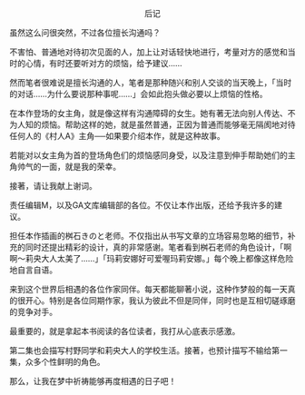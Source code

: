 <p align="center">后记</p>

虽然这么问很突然，不过各位擅长沟通吗？

不害怕、普通地对待初次见面的人，加上让对话轻快地进行，考量对方的感觉和当时的心情，有时还要听对方的烦恼，给予建议……

然而笔者很难说是擅长沟通的人，笔者是那种随兴和别人交谈的当天晚上，「当时的对话……为什么要说那种事呢……」会如此抱头做必要以上烦恼的性格。

在本作登场的女主角，就是像这样有沟通障碍的女生。她有著无法向别人传达、不为人知的烦恼。帮助这样的她，就是虽然普通，正因为普通而能够毫无隔阂地对待任何人的《村人A》主角──如果要介绍本作，就是这种故事。

若能对以女主角为首的登场角色们的烦恼感同身受，以及注意到伸手帮助她们的主角帅气的一面，就是我的荣幸。

接著，请让我献上谢词。

责任编辑M，以及GA文库编辑部的各位。不仅让本作出版，还给予我许多的建议。

担任本作插画的桝石きのと老师。不仅指出从书写文章的立场容易忽略的细节，补充的同时还提出精彩的设计，真的非常感谢。笔者看到桝石老师的角色设计，「啊啊～莉央大人太美了……」「玛莉安娜好可爱喔玛莉安娜。」每个晚上都像这样危险地自言自语。

来到这个世界后相遇的各位作家同伴。每天都能聊著小说，这种作梦般的每一天真的很开心。特别是各位同期作家，我认为彼此不但是同伴，同时也是互相切磋琢磨的竞争对手。

最重要的，就是拿起本书阅读的各位读者，我打从心底表示感激。

第二集也会描写村野同学和莉央大人的学校生活。接著，也预计描写不输给第一集，众多个性鲜明的角色。

那么，让我在梦中祈祷能够再度相遇的日子吧！

